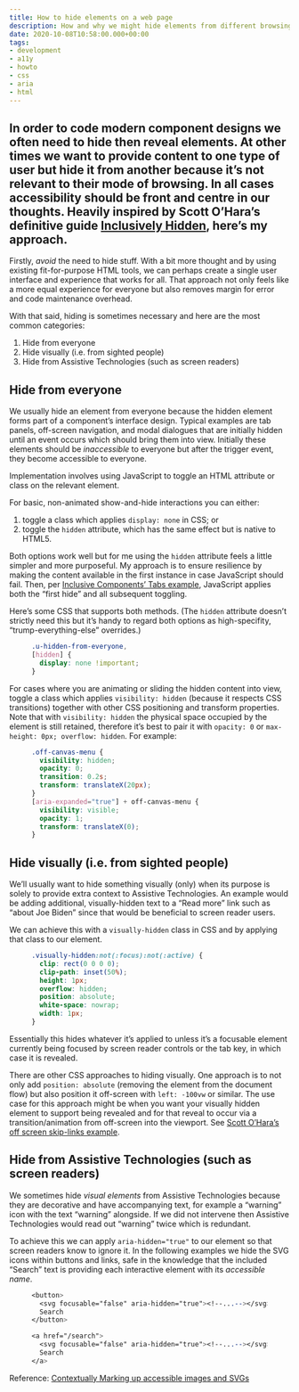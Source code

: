 ```yaml
---
title: How to hide elements on a web page
description: How and why we might hide elements from different browsing contexts
date: 2020-10-08T10:58:00.000+00:00
tags:
- development
- a11y
- howto
- css
- aria
- html
---
```

In order to code modern component designs we often need to hide then reveal elements. At other times we want to provide content to one type of user but hide it from another because it’s not relevant to their mode of browsing. In all cases accessibility should be front and centre in our thoughts. Heavily inspired by Scott O’Hara’s definitive guide [Inclusively Hidden](https://www.scottohara.me/blog/2017/04/14/inclusively-hidden.html), here’s my approach.
---

Firstly, _avoid_ the need to hide stuff. With a bit more thought and by using existing fit-for-purpose HTML tools, we can perhaps create a single user interface and experience that works for all. That approach not only feels like a more equal experience for everyone but also removes margin for error and code maintenance overhead.

With that said, hiding is sometimes necessary and here are the most common categories:

1. Hide from everyone
2. Hide visually (i.e. from sighted people)
3. Hide from Assistive Technologies (such as screen readers)

## Hide from everyone

We usually hide an element from everyone because the hidden element forms part of a component’s interface design. Typical examples are tab panels, off-screen navigation, and modal dialogues that are initially hidden until an event occurs which should bring them into view. Initially these elements should be _inaccessible_ to everyone but after the trigger event, they become accessible to everyone.

Implementation involves using JavaScript to toggle an HTML attribute or class on the relevant element.

For basic, non-animated show-and-hide interactions you can either:

1. toggle a class which applies `display: none` in CSS; or
2. toggle the `hidden` attribute, which has the same effect but is native to HTML5.

Both options work well but for me using the `hidden` attribute feels a little simpler and more purposeful. My approach is to ensure resilience by making the content available in the first instance in case JavaScript should fail. Then, per [Inclusive Components’ Tabs example](https://inclusive-components.design/tabbed-interfaces/), JavaScript applies both the “first hide” and all subsequent toggling.

Here’s some CSS that supports both methods. (The `hidden` attribute doesn’t strictly need this but it’s handy to regard both options as high-specifity, “trump-everything-else” overrides.)

<figure>

``` scss
.u-hidden-from-everyone, 
[hidden] {
  display: none !important;
}
```

</figure>
  
For cases where you are animating or sliding the hidden content into view, toggle a class which applies `visibility: hidden` (because it respects CSS transitions) together with other CSS positioning and transform properties. Note that with `visibility: hidden` the physical space occupied by the element is still retained, therefore it’s best to pair it with `opacity: 0` or `max-height: 0px; overflow: hidden`. For example:

<figure>

``` scss
.off-canvas-menu {
  visibility: hidden;
  opacity: 0;
  transition: 0.2s;
  transform: translateX(20px);
}
[aria-expanded="true"] + off-canvas-menu {
  visibility: visible;
  opacity: 1;
  transform: translateX(0);
}
```

</figure>

## Hide visually (i.e. from sighted people)

We’ll usually want to hide something visually (only) when its purpose is solely to provide extra context to Assistive Technologies. An example would be adding additional, visually-hidden text to a “Read more” link such as “about Joe Biden” since that would be beneficial to screen reader users.

We can achieve this with a `visually-hidden` class in CSS and by applying that class to our element.

<figure>

``` scss
.visually-hidden:not(:focus):not(:active) {
  clip: rect(0 0 0 0); 
  clip-path: inset(50%);
  height: 1px;
  overflow: hidden;
  position: absolute;
  white-space: nowrap; 
  width: 1px;
}
```

</figure>

Essentially this hides whatever it’s applied to unless it’s a focusable element currently being focused by screen reader controls or the tab key, in which case it is revealed.

There are other CSS approaches to hiding visually. One approach is to not only add `position: absolute` (removing the element from the document flow) but also position it off-screen with `left: -100vw` or similar. The use case for this approach might be when you want your visually hidden element to support being revealed and for that reveal to occur via a transition/animation from off-screen into the viewport. See [Scott O’Hara’s off screen skip-links example](https://codepen.io/scottohara/pen/QKmWJG).

## Hide from Assistive Technologies (such as screen readers)

We sometimes hide _visual elements_ from Assistive Technologies because they are decorative and have accompanying text, for example a “warning” icon with the text “warning” alongside. If we did not intervene then Assistive Technologies would read out “warning” twice which is redundant.

To achieve this we can apply `aria-hidden="true"` to our element so that screen readers know to ignore it. In the following examples we hide the SVG icons within buttons and links, safe in the knowledge that the included “Search” text is providing each interactive element with its _accessible name_.

<figure>

``` scss
<button>
  <svg focusable="false" aria-hidden="true"><!--...--></svg>
  Search
</button>

<a href="/search">
  <svg focusable="false" aria-hidden="true"><!--...--></svg>
  Search
</a>
```

</figure>

Reference: [Contextually Marking up accessible images and SVGs](https://www.scottohara.me/blog/2019/05/22/contextual-images-svgs-and-a11y.html)
